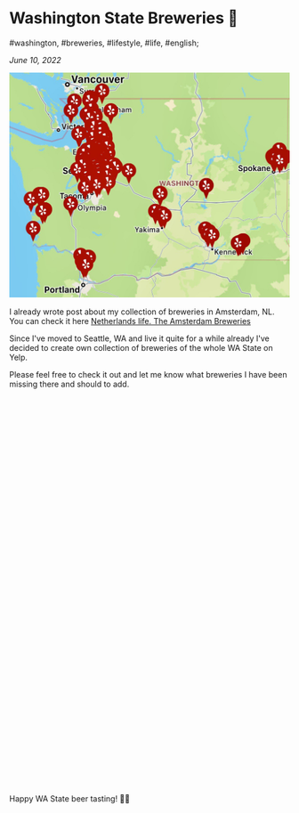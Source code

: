 # Washington State Breweries 🍻

#washington, #breweries, #lifestyle, #life, #english;

_June 10, 2022_

![Washington State Breweries](/images/washington-state-breweries/1.jpg "Washington State Breweries")

I already wrote post about my collection of breweries in Amsterdam, NL. You can check it here [Netherlands life. The Amsterdam Breweries](/posts/netherlands-life-the-amsterdam-breweries/)

Since I've moved to Seattle, WA and live it quite for a while already I've decided to create own collection of breweries of the whole WA State on Yelp.

Please feel free to check it out and let me know what breweries I have been missing there and should to add.

<div id="collection-container-f93f2bec" style="height: 700px; overflow-y: auto;"></div><script src="https://www.yelp.com/collection/Rszx7mmqgwnrniIEqQ-qRg/embed?container=collection-container-f93f2bec&sort_by=distance&limit=50"></script>

Happy WA State beer tasting! ✌🏼
